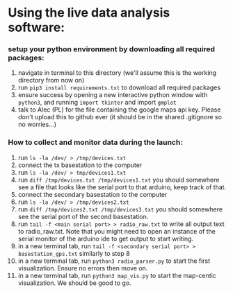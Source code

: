 # Using the live data analysis software:

### setup your python environment by downloading all required packages:
  1. navigate in terminal to this directory (we'll assume this is the working directory from now on)
  2. run `pip3 install requirements.txt` to download all required packages
  3. ensure success by opening a new interactive python window with `python3`, and running `import tkinter` and import `gmplot`
  4. talk to Alec (PL) for the file containing the google maps api key. Please don't upload this to github ever (it should be in the shared .gitignore so no worries...)

### How to collect and monitor data during the launch:
  1. run `ls -la /dev/ > /tmp/devices.txt`
  2. connect the tx basestation to the computer
  3. run `ls -la /dev/ > tmp/devices1.txt`
  4. run `diff /tmp/devices.txt /tmp/devices1.txt` you should somewhere see a file that looks like the serial port to that arduino, keep track of that.
  5. connect the secondary basestation to the computer
  6. run `ls -la /dev/ > /tmp/devices2.txt`
  7. run `diff /tmp/devices2.txt /tmp/devices3.txt` you should somewhere see the serial port of the second basestation.
  8. run `tail -f <main serial port> > radio_raw.txt` to write all output text to radio_raw.txt. Note that you might need to open an instance of the serial monitor of the arduino ide to get output to start writing.
  9. in a new terminal tab, run `tail -f <secondary serial port> > basestation_gps.txt` similarly to step 8
  10. in a new terminal tab, run `python3 radio_parser.py` to start the first visualization. Ensure no errors then move on.
  11. in a new terminal tab, run `python3 map_vis.py` to start the map-centic visualization. We should be good to go.
  
